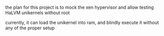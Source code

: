 the plan for this project is to mock the xen hypervisor and allow testing HaLVM unikernels without root

currently, it can load the unikernel into ram, and blindly execute it without any of the proper setup
